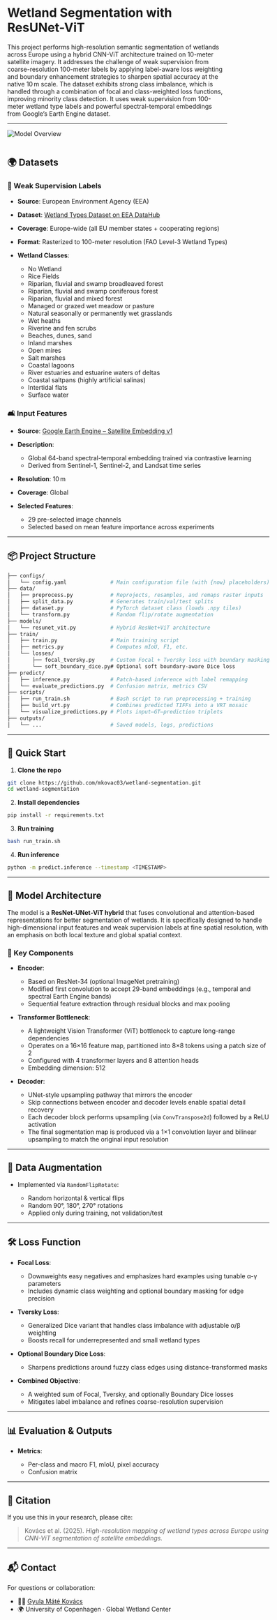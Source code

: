 # Wetland Segmentation with ResUNet-ViT

This project performs high-resolution semantic segmentation of wetlands across Europe using a hybrid CNN-ViT architecture trained on 10-meter satellite imagery. It addresses the challenge of weak supervision from coarse-resolution 100-meter labels by applying label-aware loss weighting and boundary enhancement strategies to sharpen spatial accuracy at the native 10 m scale. The dataset exhibits strong class imbalance, which is handled through a combination of focal and class-weighted loss functions, improving minority class detection. It uses weak supervision from 100-meter wetland type labels and powerful spectral-temporal embeddings from Google’s Earth Engine dataset.

---

![Model Overview](architecture.png)

<div style="display: flex; align-items: flex-start; gap: 20px;">
  <div style="flex: 1;">

## 🌍 Datasets

### 🏣 Weak Supervision Labels

* **Source**: European Environment Agency (EEA)
* **Dataset**: [Wetland Types Dataset on EEA DataHub](https://www.eea.europa.eu/en/datahub/datahubitem-view/b9399908-557a-47a8-954a-958dabeaf1b6)
* **Coverage**: Europe-wide (all EU member states + cooperating regions)
* **Format**: Rasterized to 100-meter resolution (FAO Level-3 Wetland Types)
* **Wetland Classes**:

  * No Wetland
  * Rice Fields
  * Riparian, fluvial and swamp broadleaved forest
  * Riparian, fluvial and swamp coniferous forest
  * Riparian, fluvial and mixed forest
  * Managed or grazed wet meadow or pasture
  * Natural seasonally or permanently wet grasslands
  * Wet heaths
  * Riverine and fen scrubs
  * Beaches, dunes, sand
  * Inland marshes
  * Open mires
  * Salt marshes
  * Coastal lagoons
  * River estuaries and estuarine waters of deltas
  * Coastal saltpans (highly artificial salinas)
  * Intertidal flats
  * Surface water

### 🛋️ Input Features

* **Source**: [Google Earth Engine – Satellite Embedding v1](https://developers.google.com/earth-engine/datasets/catalog/GOOGLE_SATELLITE_EMBEDDING_V1_ANNUAL)
* **Description**:

  * Global 64-band spectral-temporal embedding trained via contrastive learning
  * Derived from Sentinel-1, Sentinel-2, and Landsat time series
* **Resolution**: 10 m
* **Coverage**: Global
* **Selected Features**:

  * 29 pre-selected image channels
  * Selected based on mean feature importance across experiments

---

## 📦 Project Structure

```bash
├── configs/
│   └── config.yaml              # Main configuration file (with {now} placeholders)
├── data/
│   ├── preprocess.py            # Reprojects, resamples, and remaps raster inputs
│   ├── split_data.py            # Generates train/val/test splits
│   ├── dataset.py               # PyTorch dataset class (loads .npy tiles)
│   └── transform.py             # Random flip/rotate augmentation
├── models/
│   └── resunet_vit.py           # Hybrid ResNet+ViT architecture
├── train/
│   ├── train.py                 # Main training script
│   ├── metrics.py               # Computes mIoU, F1, etc.
│   └── losses/
│       ├── focal_tversky.py     # Custom Focal + Tversky loss with boundary masking
│       └── soft_boundary_dice.py# Optional soft boundary-aware Dice loss
├── predict/
│   ├── inference.py             # Patch-based inference with label remapping
│   └── evaluate_predictions.py  # Confusion matrix, metrics CSV
├── scripts/
│   ├── run_train.sh             # Bash script to run preprocessing + training
│   ├── build_vrt.py             # Combines predicted TIFFs into a VRT mosaic
│   └── visualize_predictions.py # Plots input–GT–prediction triplets
├── outputs/
│   └── ...                      # Saved models, logs, predictions
```

---

## 🚀 Quick Start

1. **Clone the repo**

```bash
git clone https://github.com/mkovac03/wetland-segmentation.git
cd wetland-segmentation
```

2. **Install dependencies**

```bash
pip install -r requirements.txt
```

3. **Run training**

```bash
bash run_train.sh
```

4. **Run inference**

```bash
python -m predict.inference --timestamp <TIMESTAMP>
```

---

## 🧠 Model Architecture

The model is a **ResNet-UNet-ViT hybrid** that fuses convolutional and attention-based representations for better segmentation of wetlands. It is specifically designed to handle high-dimensional input features and weak supervision labels at fine spatial resolution, with an emphasis on both local texture and global spatial context.

### 🔧 Key Components

* **Encoder**:

  * Based on ResNet-34 (optional ImageNet pretraining)
  * Modified first convolution to accept 29-band embeddings (e.g., temporal and spectral Earth Engine bands)
  * Sequential feature extraction through residual blocks and max pooling

* **Transformer Bottleneck**:

  * A lightweight Vision Transformer (ViT) bottleneck to capture long-range dependencies
  * Operates on a 16×16 feature map, partitioned into 8×8 tokens using a patch size of 2
  * Configured with 4 transformer layers and 8 attention heads
  * Embedding dimension: 512

* **Decoder**:

  * UNet-style upsampling pathway that mirrors the encoder
  * Skip connections between encoder and decoder levels enable spatial detail recovery
  * Each decoder block performs upsampling (via `ConvTranspose2d`) followed by a ReLU activation
  * The final segmentation map is produced via a 1×1 convolution layer and bilinear upsampling to match the original input resolution

---

## 🧪 Data Augmentation

* Implemented via `RandomFlipRotate`:

  * Random horizontal & vertical flips
  * Random 90°, 180°, 270° rotations
  * Applied only during training, not validation/test

---

## 🛠️ Loss Function

* **Focal Loss**:

  * Downweights easy negatives and emphasizes hard examples using tunable α-γ parameters
  * Includes dynamic class weighting and optional boundary masking for edge precision

* **Tversky Loss**:

  * Generalized Dice variant that handles class imbalance with adjustable α/β weighting
  * Boosts recall for underrepresented and small wetland types

* **Optional Boundary Dice Loss**:

  * Sharpens predictions around fuzzy class edges using distance-transformed masks

* **Combined Objective**:

  * A weighted sum of Focal, Tversky, and optionally Boundary Dice losses
  * Mitigates label imbalance and refines coarse-resolution supervision

---

## 📊 Evaluation & Outputs

* **Metrics**:

  * Per-class and macro F1, mIoU, pixel accuracy
  * Confusion matrix

---

## 📍 Citation

If you use this in your research, please cite:

> Kovács et al. (2025). *High-resolution mapping of wetland types across Europe using CNN-ViT segmentation of satellite embeddings.*

---

## 📬 Contact

For questions or collaboration:

* 🧑‍💻 [Gyula Máté Kovács](https://github.com/mkovac03)
* 🌍 University of Copenhagen · Global Wetland Center
